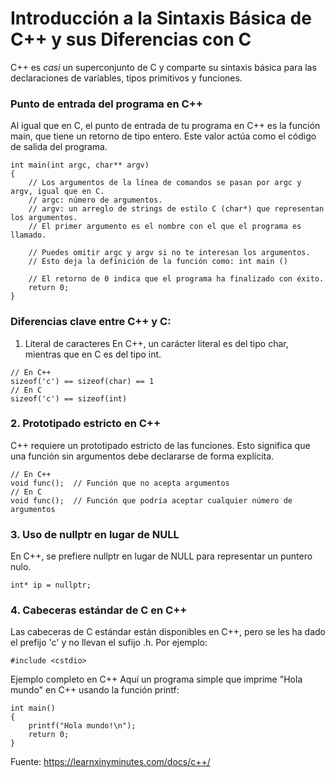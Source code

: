 # Introducción a la Sintaxis Básica de C++ y sus Diferencias con C

C++ es _casi_ un superconjunto de C y comparte su sintaxis básica para las
declaraciones de variables, tipos primitivos y funciones.

### Punto de entrada del programa en C++
Al igual que en C, el punto de entrada de tu programa en C++ es la función main, que tiene un retorno de tipo entero. Este valor actúa como el código de salida del programa.

```
int main(int argc, char** argv)
{
    // Los argumentos de la línea de comandos se pasan por argc y argv, igual que en C.
    // argc: número de argumentos.
    // argv: un arreglo de strings de estilo C (char*) que representan los argumentos.
    // El primer argumento es el nombre con el que el programa es llamado.

    // Puedes omitir argc y argv si no te interesan los argumentos.
    // Esto deja la definición de la función como: int main ()

    // El retorno de 0 indica que el programa ha finalizado con éxito.
    return 0;
}
```

### Diferencias clave entre C++ y C:

1. Literal de caracteres
En C++, un carácter literal es del tipo char, mientras que en C es del tipo int.
```
// En C++
sizeof('c') == sizeof(char) == 1
// En C
sizeof('c') == sizeof(int)
```

### 2. Prototipado estricto en C++
C++ requiere un prototipado estricto de las funciones. Esto significa que una función sin argumentos debe declararse de forma explícita.
```
// En C++
void func();  // Función que no acepta argumentos
// En C
void func();  // Función que podría aceptar cualquier número de argumentos
```

### 3. Uso de nullptr en lugar de NULL
En C++, se prefiere nullptr en lugar de NULL para representar un puntero nulo.
```
int* ip = nullptr;
```

### 4. Cabeceras estándar de C en C++
Las cabeceras de C estándar están disponibles en C++, pero se les ha dado el prefijo 'c' y no llevan el sufijo .h. Por ejemplo:
```
#include <cstdio>
```
Ejemplo completo en C++
Aquí un programa simple que imprime "Hola mundo" en C++ usando la función printf:

```
int main()
{
    printf("Hola mundo!\n");
    return 0;
}
```



Fuente: https://learnxinyminutes.com/docs/c++/


